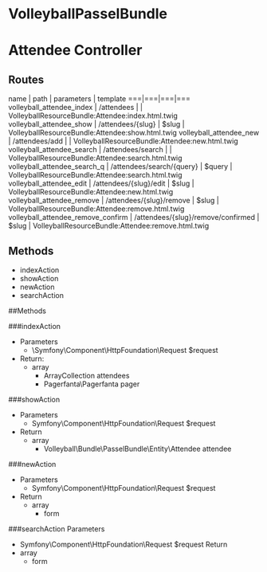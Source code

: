 VolleyballPasselBundle
================
Attendee Controller
===================
Routes
-----
name | path | parameters | template
===|===|===|===
volleyball_attendee_index | /attendees | | VolleyballResourceBundle:Attendee:index.html.twig
volleyball_attendee_show | /attendees/{slug} | $slug | VolleyballResourceBundle:Attendee:show.html.twig
volleyball_attendee_new | /attendees/add | | VolleyballResourceBundle:Attendee:new.html.twig
volleyball_attendee_search | /attendees/search | | VolleyballResourceBundle:Attendee:search.html.twig
volleyball_attendee_search_q | /attendees/search/{query} | $query | VolleyballResourceBundle:Attendee:search.html.twig
volleyball_attendee_edit | /attendees/{slug}/edit | $slug | VolleyballResourceBundle:Attendee:new.html.twig
volleyball_attendee_remove | /attendees/{slug}/remove | $slug | VolleyballResourceBundle:Attendee:remove.html.twig
volleyball_attendee_remove_confirm | /attendees/{slug}/remove/confirmed | $slug | VolleyballResourceBundle:Attendee:remove.html.twig

Methods
-----
- indexAction
- showAction
- newAction
- searchAction

##Methods

###indexAction
- Parameters
    - \Symfony\Component\HttpFoundation\Request $request
- Return:
    - array
        - ArrayCollection attendees 
        - Pagerfanta\Pagerfanta pager

###showAction
- Parameters
    - Symfony\Component\HttpFoundation\Request $request
- Return
    - array 
        - Volleyball\Bundle\PasselBundle\Entity\Attendee attendee

###newAction
- Parameters
    - Symfony\Component\HttpFoundation\Request $request
- Return
    - array
        - form

###searchAction
Parameters
- Symfony\Component\HttpFoundation\Request $request
Return
- array
    - form